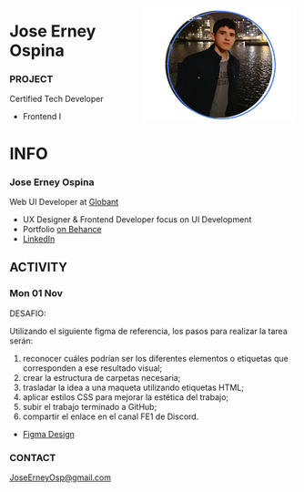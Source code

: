 <a href="https://www.behance.net/JoseOsp"><img src="../assets/joseErneyOspina.png" height="200" align="right"></a>
# Jose Erney Ospina

### PROJECT

Certified Tech Developer

- Frontend I

# INFO

### Jose Erney Ospina

Web UI Developer at [ Globant ](https://www.linkedin.com/company/globant/mycompany/)

- UX Designer & Frontend Developer focus on UI Development
- Portfolio [ on Behance ](https://www.behance.net/JoseOsp/)
- [ LinkedIn ](https://linkedin.com/in/joseerneyospina/)

## ACTIVITY

### Mon 01 Nov

DESAFIO:

Utilizando el siguiente figma de referencia, los pasos para realizar la tarea serán:
1. reconocer cuáles podrían ser los diferentes elementos o etiquetas que
   corresponden a ese resultado visual;
2. crear la estructura de carpetas necesaria;
3. trasladar la idea a una maqueta utilizando etiquetas HTML;
4. aplicar estilos CSS para mejorar la estética del trabajo;
5. subir el trabajo terminado a GitHub;
6. compartir el enlace en el canal FE1 de Discord.

- [ Figma Design ](https://www.figma.com/file/VfoIoqXwXUo5Gddw9h5M5I/Clase-07----Intro-a-CSS?node-id=102%3A2)


### CONTACT

JoseErneyOsp@gmail.com

